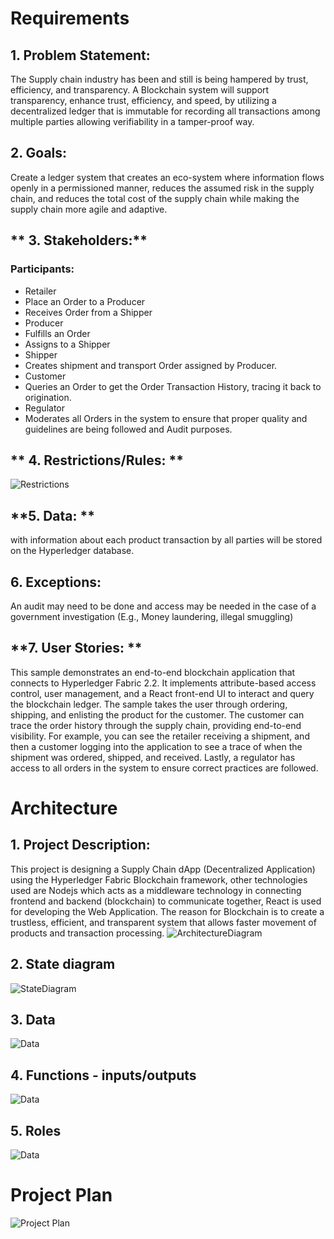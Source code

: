 # Requirements
## **1. Problem Statement:**
The Supply chain industry has been and still is being hampered by trust, efficiency, and transparency. A Blockchain system will support transparency, enhance trust, efficiency, and speed, by utilizing a decentralized ledger that is immutable for recording all transactions among multiple parties allowing verifiability in a tamper-proof way.
## **2. Goals:**
Create a ledger system that creates an eco-system where information flows openly in a permissioned manner, reduces the assumed risk in the supply chain, and reduces the total cost of the supply chain while making the supply chain more agile and adaptive.  
## ** 3. Stakeholders:**
### Participants:

- Retailer
 - Place an Order to a Producer
 - Receives Order from a Shipper
- Producer
 - Fulfills an Order
 -  Assigns to a Shipper
- Shipper
 - Creates shipment and transport Order assigned by Producer.
- Customer
 - Queries  an  Order  to  get  the  Order  Transaction  History,  tracing  it  back  to origination.
- Regulator
 - Moderates  all  Orders  in  the  system  to  ensure  that  proper  quality  and guidelines are being followed and Audit purposes.
## ** 4. Restrictions/Rules: **
 ![Restrictions](https://i.postimg.cc/jq80pjMq/Table.jpg)
## **5. Data: **
with  information  about  each  product  transaction  by  all  parties  will  be  stored  on  the Hyperledger database.
## **6. Exceptions:**
An audit may need to be done and access may be needed in the case of a government investigation (E.g., Money laundering, illegal smuggling)
## **7. User Stories: **
This  sample  demonstrates  an  end-to-end  blockchain  application  that  connects  to  Hyperledger Fabric 2.2. It implements attribute-based access control, user management, and a React front-end UI  to  interact  and  query  the  blockchain  ledger.  The  sample  takes  the  user  through  ordering, shipping,  and  enlisting  the  product  for  the  customer.  The  customer  can  trace  the  order  history through  the  supply  chain,  providing  end-to-end  visibility.  For  example,  you  can  see  the  retailer receiving a shipment, and then a customer logging into the application to see a trace of when the shipment  was  ordered,  shipped,  and  received.  Lastly,  a  regulator  has  access  to  all  orders  in  the system to ensure correct practices are followed.

# Architecture
## 1. Project Description:

 This project is designing a Supply Chain dApp (Decentralized Application) using the Hyperledger Fabric Blockchain framework, other technologies used are Nodejs which acts as a middleware technology in connecting frontend and backend (blockchain) to communicate together, React is used for developing the Web Application. The reason for Blockchain is to create a trustless, efficient, and transparent system that allows faster movement of products and transaction processing.
![ArchitectureDiagram](https://gateway.pinata.cloud/ipfs/QmNmfReDhdVrzTJnymXqs1DfHUeTedz2DTG2GQpj8fj4ov)
## **2. State diagram**
 ![StateDiagram](https://gateway.pinata.cloud/ipfs/QmWy6chZHjSPLuwWdBtzZxwfdP9vUDckVdVWYRyjudYNK9)
## **3. Data**
 ![Data](https://i.postimg.cc/26nZJJQh/State-Data.jpg)

## **4. Functions - inputs/outputs**
 ![Data](https://i.postimg.cc/nrZDtk25/Function.jpg)

## **5. Roles**
 ![Data](https://i.postimg.cc/FsTJ20LW/Role.jpg)
 
# Project Plan
 ![Project Plan](https://i.postimg.cc/nrCtM83Q/plan.jpg)